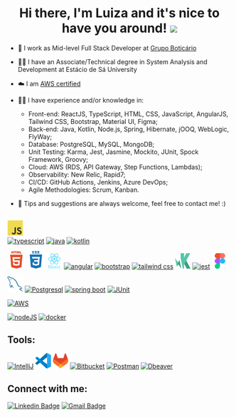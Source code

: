 <h1 align="center">Hi there, I'm Luiza and it's nice to have you around! <img src="https://media.tenor.com/Wx9IEmZZXSoAAAAj/hi.gif" width="30px"></h1>   
 
- :briefcase: I work as Mid-level Full Stack Developer at [Grupo Boticário](https://www.linkedin.com/company/grupo-boticario)
- :woman_student: I have an Associate/Technical degree in System Analysis and Development at Estácio de Sá University
- :cloud: I am [AWS certified](https://www.credly.com/badges/4291f152-ba0a-475b-b271-3915adbaa027/linked_in_profile)
- :woman_technologist: I have experience and/or knowledge in:

    - Front-end: ReactJS, TypeScript, HTML, CSS, JavaScript, AngularJS, Tailwind CSS, Bootstrap, Material UI, Figma;
    - Back-end: Java, Kotlin, Node.js, Spring, Hibernate, jOOQ, WebLogic, FlyWay;
    - Database: PostgreSQL, MySQL, MongoDB;
    - Unit Testing: Karma, Jest, Jasmine, Mockito, JUnit, Spock Framework, Groovy;
    - Cloud: AWS (RDS, API Gateway, Step Functions, Lambdas);
    - Observability: New Relic, Rapid7;
    - CI/CD: GitHub Actions, Jenkins, Azure DevOps;
    - Agile Methodologies: Scrum, Kanban.

- :thought_balloon: Tips and suggestions are always welcome, feel free to contact me! :) 

##

<a href="https://developer.mozilla.org/en-US/docs/Web/JavaScript" target="_blank"> <img src="https://raw.githubusercontent.com/devicons/devicon/master/icons/javascript/javascript-original.svg" alt="javascript" width="35" height="35"/></a>	
<a href="https://www.typescriptlang.org" target="_blank"> <img src="https://cdn.jsdelivr.net/gh/devicons/devicon/icons/typescript/typescript-original.svg" alt="typescript" width="35" height="35"/></a>
<a href="https://www.java.com/pt-BR/" target="_blank"> <img src="https://cdn.jsdelivr.net/gh/devicons/devicon/icons/java/java-original.svg" alt="java" width="35" height="35"/></a>
<a href="https://kotlinlang.org/" target="_blank"> <img src="https://cdn.jsdelivr.net/gh/devicons/devicon@latest/icons/kotlin/kotlin-original.svg" alt="kotlin" width="35" height="35"/></a>

<a href="https://developer.mozilla.org/en-US/docs/Web/HTML" target="_blank"> <img alt="HTML5-icon" width="40" height="40" src="https://github.com/devicons/devicon/blob/master/icons/html5/html5-plain-wordmark.svg"></a>
<a href="https://developer.mozilla.org/en-US/docs/Web/CSS" target="_blank"> <img alt="CSS3-icon" width="40" height="40" src="https://github.com/devicons/devicon/blob/master/icons/css3/css3-plain-wordmark.svg"></a>
<a href="https://reactjs.org/" target="_blank"> <img src="https://raw.githubusercontent.com/devicons/devicon/master/icons/react/react-original-wordmark.svg" alt="reactJS" width="35" height="35"/></a>
<a href="https://angular.io" target="_blank"> <img src="https://cdn.jsdelivr.net/gh/devicons/devicon/icons/angularjs/angularjs-plain.svg" alt="angular" width="35" height="35"/></a>
<a href="https://getbootstrap.com" target="_blank"> <img src="https://cdn.jsdelivr.net/gh/devicons/devicon@latest/icons/bootstrap/bootstrap-original.svg" alt="bootstrap" width="35" height="35"/></a>
<a href="https://tailwindcss.com/" target="_blank"> <img src="https://cdn.jsdelivr.net/gh/devicons/devicon@latest/icons/tailwindcss/tailwindcss-original.svg" alt="tailwind css" width="35" height="35"/></a>
<a href="https://karma-runner.github.io/latest/index.html" target="_blank"> <img src="https://github.com/devicons/devicon/blob/master/icons/karma/karma-original.svg" alt="karma" width="35" height="35"/></a>
<a href="https://jestjs.io/" target="_blank"> <img src="https://cdn.jsdelivr.net/gh/devicons/devicon@latest/icons/jest/jest-plain.svg" alt="jest" width="35" height="35"/></a>
<a href="https://www.figma.com" target="_blank"> <img src="https://github.com/devicons/devicon/blob/master/icons/figma/figma-original.svg" alt="figma" width="35" height="35"/></a>

<a href="https://www.mysql.com" target="_blank"> <img src="https://github.com/devicons/devicon/blob/master/icons/mysql/mysql-original.svg" alt="mysql" width="35" height="35"/></a>
<a href="https://www.postgresql.org/" target="_blank"> <img src="https://cdn.jsdelivr.net/gh/devicons/devicon@latest/icons/postgresql/postgresql-original.svg" alt="Postgresql" width="35" height="35"/></a>
<a href="https://spring.io/projects/spring-boot/" target="_blank"> <img src="https://cdn.jsdelivr.net/gh/devicons/devicon/icons/spring/spring-original.svg" alt="spring boot" width="35" height="35"/></a>
<a href="https://junit.org/junit5/" target="_blank"> <img src="https://cdn.jsdelivr.net/gh/devicons/devicon@latest/icons/junit/junit-original.svg" alt="JUnit" width="35" height="35"/></a>

<a href="https://aws.amazon.com/" target="_blank"> <img src="https://cdn.jsdelivr.net/gh/devicons/devicon@latest/icons/amazonwebservices/amazonwebservices-original-wordmark.svg" alt="AWS" width="35" height="35"></a>  

<a href="https://nodejs.org/en/" target="_blank"> <img src="https://cdn.jsdelivr.net/gh/devicons/devicon/icons/nodejs/nodejs-plain-wordmark.svg" alt="nodeJS" width="35" height="35"/></a>
<a href="https://www.docker.com/" target="_blank"> <img src="https://cdn.jsdelivr.net/gh/devicons/devicon@latest/icons/docker/docker-original.svg" alt="docker" width="35" height="35"/></a>

## Tools:
<a href="https://www.jetbrains.com/pt-br/idea/" target="_blank"> <img src="https://upload.wikimedia.org/wikipedia/commons/9/9c/IntelliJ_IDEA_Icon.svg" alt="IntelliJ" width="35" height="35"/></a>
<a href="https://code.visualstudio.com" target="_blank"> <img src="https://github.com/devicons/devicon/blob/master/icons/vscode/vscode-original.svg" alt="VSCode" width="35" height="35"/></a> 
<a href="https://about.gitlab.com" target="_blank"> <img src="https://github.com/devicons/devicon/blob/master/icons/gitlab/gitlab-original.svg" alt="GitLab" width="35" height="35"/></a>
<a href="https://bitbucket.org/" target="_blank"> <img src="https://cdn.jsdelivr.net/gh/devicons/devicon@latest/icons/bitbucket/bitbucket-original.svg" alt="Bitbucket" width="35" height="35"/></a>
<a href="https://www.postman.com/" target="_blank"> <img src="https://cdn.jsdelivr.net/gh/devicons/devicon@latest/icons/postman/postman-original.svg" alt="Postman" width="35" height="35"/></a>
<a href="https://dbeaver.io/download/" target="_blank"> <img src="https://cdn.jsdelivr.net/gh/devicons/devicon@latest/icons/dbeaver/dbeaver-original.svg" alt="Dbeaver" width="35" height="35"/></a>

## Connect with me:
[![Linkedin Badge](https://img.shields.io/badge/-LinkedIn-0077B5?style=for-the-badge&logo=Linkedin&logoColor=white)](https://www.linkedin.com/in/luizabchagas/) 
[![Gmail Badge](https://img.shields.io/badge/-Gmail-db4a39?style=for-the-badge&logo=Gmail&logoColor=white)](mailto:luizachagas92@gmail.com) 

<!--
**luizabchagas/luizabchagas** is a ✨ _special_ ✨ repository because its `README.md` (this file) appears on your GitHub profile.

Here are some ideas to get you started:

- 🔭 I’m currently working on ...
- 🌱 I’m currently learning ...
- 👯 I’m looking to collaborate on ...
- 🤔 I’m looking for help with ...
- 💬 Ask me about ...
- 📫 How to reach me: ...
- 😄 Pronouns: ...
- ⚡ Fun fact: ...
-->
  
